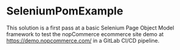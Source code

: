 # SeleniumPomExample


This solution is a first pass at a basic Selenium Page Object Model framework to test the nopCommerce ecommerce site demo at   https://demo.nopcommerce.com/ in a GitLab CI/CD pipeline.




